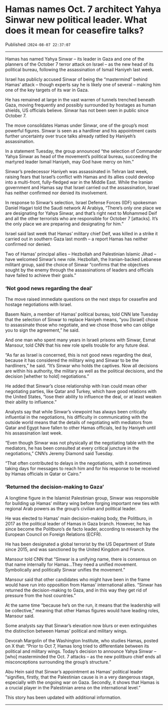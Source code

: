 # Hamas names Oct. 7 architect Yahya Sinwar new political leader. What does it mean for ceasefire talks?

Published :`2024-08-07 22:37:07`

---

Hamas has named Yahya Sinwar – its leader in Gaza and one of the planners of the October 7 terror attack on Israel – as the new head of its political bureau, following the assassination of Ismail Haniyeh last week.

Israel has publicly accused Sinwar of being the “mastermind” behind Hamas’ attack – though experts say he is likely one of several – making him one of the key targets of its war in Gaza.

He has remained at large in the vast warren of tunnels trenched beneath Gaza, moving frequently and possibly surrounded by hostages as human shields, US officials believe. Sinwar has not been seen in public since October 7.

The move consolidates Hamas under Sinwar, one of the group’s most powerful figures. Sinwar is seen as a hardliner and his appointment casts further uncertainty over truce talks already rattled by Haniyeh’s assassination.

In a statement Tuesday, the group announced “the selection of Commander Yahya Sinwar as head of the movement’s political bureau, succeeding the martyred leader Ismail Haniyeh, may God have mercy on him.”

Sinwar’s predecessor Haniyeh was assassinated in Tehran last week, raising fears that Israel’s conflict with Hamas and its allies could develop into a multi-front, fully-fledged war in the Middle East. While the Iranian government and Hamas say that Israel carried out the assassination, Israel has neither confirmed nor denied its involvement.

In response to Sinwar’s selection, Israel Defense Forces (IDF) spokesman Daniel Hagari told the Saudi network Al Arabiya, “There’s only one place we are designating for Yahya Sinwar, and that’s right next to Mohammed Deif and all the other terrorists who are responsible for October 7 [attacks]. It’s the only place we are preparing and designating for him.”

Israel said last week that Hamas’ military chief Deif, was killed in a strike it carried out in southern Gaza last month – a report Hamas has neither confirmed nor denied.

Two of Hamas’ principal allies – Hezbollah and Palestinian Islamic Jihad – have welcomed Sinwar’s new role.  Hezbollah, the Iranian-backed Lebanese militant group, said the choice of Sinwar “confirms that the objectives sought by the enemy through the assassinations of leaders and officials have failed to achieve their goals.”

### ‘Not good news regarding the deal’

The move raised immediate questions on the next steps for ceasefire and hostage negotiations with Israel.

Basem Naim, a member of Hamas’ political bureau, told CNN late Tuesday that the selection of Sinwar to replace Haniyeh means, “you [Israel] chose to assassinate those who negotiate, and we chose those who can oblige you to sign the agreement,” he said.

And one man who spent many years in Israeli prisons with Sinwar, Esmat Mansour, told CNN that his new role spells trouble for any future deal.

“As far as Israel is concerned, this is not good news regarding the deal, because it has considered the military wing and Sinwar to be the hardliners,” he said. “It’s Sinwar who holds the captives. Now all decisions are within his authority, the military as well as the political decisions, and the decision [whether to hold] negotiations.”

He added that Sinwar’s close relationship with Iran could mean other negotiating parties, like Qatar and Turkey, which have good relations with the United States, “lose their ability to influence the deal, or at least weaken their ability to influence.”

Analysts say that while Sinwar’s viewpoint has always been critically influential in the negotiations, his difficulty in communicating with the outside world means that the details of negotiating with mediators from Qatar and Egypt have fallen to other Hamas officials, led by Haniyeh until his assassination last week.

“Even though Sinwar was not physically at the negotiating table with the mediators, he has been consulted at every critical juncture in the negotiations,” CNN’s Jeremy Diamond said Tuesday.

“That often contributed to delays in the negotiations, with it sometimes taking days for messages to reach him and for his response to be received by Hamas officials in Qatar or Cairo.”

### ‘Returned the decision-making to Gaza’

A longtime figure in the Islamist Palestinian group, Sinwar was responsible for building up Hamas’ military wing before forging important new ties with regional Arab powers as the group’s civilian and political leader.

He was elected to Hamas’ main decision-making body, the Politburo, in 2017 as the political leader of Hamas in Gaza branch. However, he has since become the Politburo’s de facto leader, according to research by the European Council on Foreign Relations (ECFR).

He has been designated a global terrorist by the US Department of State since 2015, and was sanctioned by the United Kingdom and France.

Mansour told CNN that “Sinwar is a unifying name, there is consensus on that name internally for Hamas…They need a unified movement. Symbolically and politically Sinwar unifies the movement.”

Mansour said that other candidates who might have been in the frame would have run into opposition from Hamas’ international allies. “Sinwar has returned the decision-making to Gaza, and in this way they get rid of pressure from the host countries.”

At the same time “because he’s on the run, it means that the leadership will be collective,” meaning that other Hamas figures would have leading roles, Mansour said.

Some analysts say that Sinwar’s elevation now blurs or even extinguishes the distinction between Hamas’ political and military wings.

Devorah Margolin of the Washington Institute, who studies Hamas, posted on X that: “Prior to Oct 7, Hamas long tried to differentiate between its political and military wings. Today’s decision to announce Yahya Sinwar – [who] masterminded the Oct. 7 attacks – as the new politburo chief ends all misconceptions surrounding the group’s structure.”

Abu Hein said that Sinwar’s appointment as Hamas’ political leader “signifies, firstly, that the Palestinian cause is in a very dangerous stage, especially with the ongoing war on Gaza. Secondly, it shows that Hamas is a crucial player in the Palestinian arena on the international level.”

This story has been updated with additional information.

---

